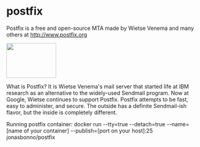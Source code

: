 # postfix
Postfix is a free and open-source MTA
made by Wietse Venema and many others at http://www.postfix.org

<img src="http://www.postfix.org/mysza.gif" width="130" height="91">

What is Postfix? It is Wietse Venema's mail server that started life at IBM research as an alternative to the widely-used Sendmail program. Now at Google, Wietse continues to support Postfix.
Postfix attempts to be fast, easy to administer, and secure. The outside has a definite Sendmail-ish flavor, but the inside is completely different. 

Running postfix container: docker run --tty=true --detach=true --name=[name of your container] --publish=[port on your host]:25 jonasbonno/postfix
